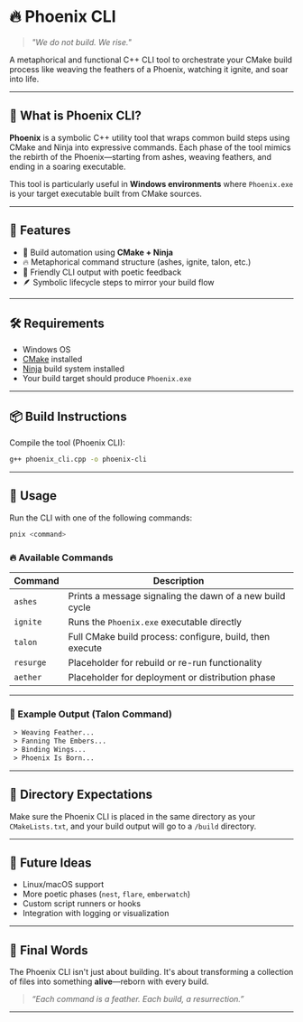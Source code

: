 
# 🔥 Phoenix CLI

> *"We do not build. We rise."*

A metaphorical and functional C++ CLI tool to orchestrate your CMake build process like weaving the feathers of a Phoenix, watching it ignite, and soar into life.

---

## 🧩 What is Phoenix CLI?

**Phoenix** is a symbolic C++ utility tool that wraps common build steps using CMake and Ninja into expressive commands. Each phase of the tool mimics the rebirth of the Phoenix—starting from ashes, weaving feathers, and ending in a soaring executable.

This tool is particularly useful in **Windows environments** where `Phoenix.exe` is your target executable built from CMake sources.

---

## 🚀 Features

* 🔧 Build automation using **CMake + Ninja**
* 🔥 Metaphorical command structure (ashes, ignite, talon, etc.)
* 🌟 Friendly CLI output with poetic feedback
* 🪶 Symbolic lifecycle steps to mirror your build flow

---

## 🛠️ Requirements

* Windows OS
* [CMake](https://cmake.org/) installed
* [Ninja](https://ninja-build.org/) build system installed
* Your build target should produce `Phoenix.exe`

---

## 📦 Build Instructions

Compile the tool (Phoenix CLI):

```bash
g++ phoenix_cli.cpp -o phoenix-cli
```

---

## 🧪 Usage

Run the CLI with one of the following commands:

```bash
pnix <command>
```

### 🔥 Available Commands

| Command   | Description                                              |
| --------- | -------------------------------------------------------- |
| `ashes`   | Prints a message signaling the dawn of a new build cycle |
| `ignite`  | Runs the `Phoenix.exe` executable directly               |
| `talon`   | Full CMake build process: configure, build, then execute |
| `resurge` | Placeholder for rebuild or re-run functionality          |
| `aether`  | Placeholder for deployment or distribution phase         |

---

### 🧵 Example Output (Talon Command)

```txt
 > Weaving Feather...
 > Fanning The Embers...
 > Binding Wings...
 > Phoenix Is Born...
```

---

## 📁 Directory Expectations

Make sure the Phoenix CLI is placed in the same directory as your `CMakeLists.txt`, and your build output will go to a `/build` directory.

---

## 💭 Future Ideas

* Linux/macOS support
* More poetic phases (`nest`, `flare`, `emberwatch`)
* Custom script runners or hooks
* Integration with logging or visualization

---

## 🐣 Final Words

The Phoenix CLI isn't just about building. It's about transforming a collection of files into something **alive**—reborn with every build.

> *“Each command is a feather. Each build, a resurrection.”*

---

